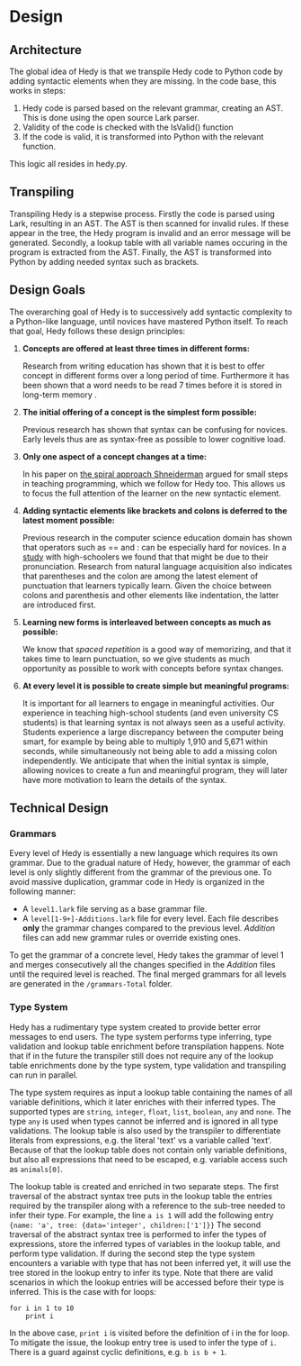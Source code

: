 Design
==============================

Architecture
------------

The global idea of Hedy is that we transpile Hedy code to Python code by adding syntactic elements when they are missing. In the code base, this works in steps:

1. Hedy code is parsed based on the relevant grammar, creating an AST. This is done using the open source Lark parser.
2. Validity of the code is checked with the IsValid() function
3. If the code is valid, it is transformed into Python with the relevant function.

This logic all resides in hedy.py.

Transpiling
------------

Transpiling Hedy is a stepwise process. Firstly the code is parsed using Lark, resulting in an AST. The AST is then scanned for invalid rules. If these appear in the tree, the Hedy program is invalid and an error message will be generated. Secondly, a lookup table with all variable names occuring in the program is extracted from the AST. Finally, the AST is transformed into Python by adding needed syntax such as brackets.


Design Goals
------------

The overarching goal of Hedy is to successively add syntactic complexity to a Python-like language, until novices have mastered Python itself. To reach that goal, Hedy follows these design principles:

1.  **Concepts are offered at least three times in different forms:**

    Research from writing education has shown that it is best to offer concept in different forms over a long period of
    time. Furthermore it has been shown that a word needs to be read 7
    times before it is stored in long-term
    memory .

2.  **The initial offering of a concept is the simplest form possible:**

    Previous research has shown that syntax can be confusing for
    novices. Early levels thus are as syntax-free as possible to lower cognitive load.

3.  **Only one aspect of a concept changes at a time:**

    In his paper on [the spiral approach Shneiderman](https://www.sciencedirect.com/science/article/pii/0360131577900082) argued for small steps in teaching programming, which we follow for Hedy too. This allows us to focus the full attention of the learner on the new     syntactic element.

4.  **Adding syntactic elements like brackets and colons is deferred to the latest moment possible:**

    Previous research in the computer
    science education domain has shown that operators such as == and : can be especially hard for novices. In a [study](https://www.felienne.com/archives/5947) with high-schoolers we found that that might be due to their pronunciation. Research from natural language acquisition also indicates that parentheses and the
    colon are among the latest element of punctuation that learners
    typically learn. Given the choice between
    colons and parenthesis and other elements like indentation, the
    latter are introduced first.

5.  **Learning new forms is interleaved between concepts as much as possible:**

    We know that *spaced repetition* is a
    good way of memorizing, and that it takes time to learn punctuation,
    so we give students as much opportunity as possible to work with
    concepts before syntax changes.

6.  **At every level it is possible to create simple but meaningful
    programs:**

    It is important for all learners to engage in meaningful
    activities. Our experience in teaching
    high-school students (and even university CS students) is that
    learning syntax is not always seen as a useful activity. Students
    experience a large discrepancy between the computer being smart, for
    example by being able to multiply 1,910 and 5,671 within seconds,
    while simultaneously not being able to add a missing colon
    independently. We anticipate that when the initial syntax is simple,
    allowing novices to create a fun and meaningful program, they will
    later have more motivation to learn the details of the syntax.


Technical Design
----------------

### Grammars

Every level of Hedy is essentially a new language which requires its own grammar. Due to the gradual nature of Hedy,
however, the grammar of each level is only slightly different from the grammar of the previous one. To avoid massive
duplication, grammar code in Hedy is organized in the following manner:

* A `level1.lark` file serving as a base grammar file.
* A `level[1-9+]-Additions.lark` file for every level. Each file describes **only** the grammar changes compared to the
previous level. *Addition* files can add new grammar rules or override existing ones.

To get the grammar of a concrete level, Hedy takes the grammar of level 1 and merges consecutively all the changes
specified in the *Addition* files until the required level is reached. The final merged grammars for all levels
are generated in the `/grammars-Total` folder.

### Type System

Hedy has a rudimentary type system created to provide better error messages to end users. The
type system performs type inferring, type validation and lookup table enrichment before transpilation happens.
Note that if in the future the transpiler still does not require any of the lookup table enrichments done by the type
system, type validation and transpiling can run in parallel.

The type system requires as input a lookup table containing the names of all variable definitions, which it later
enriches with their inferred types. The supported types are `string`, `integer`, `float`, `list`, `boolean`, `any` and
`none`. The type `any` is used when types cannot be inferred and is ignored in all type validations. The lookup table 
is also used by the transpiler to differentiate literals from expressions, e.g. the literal 'text' vs a variable called
'text'. Because of that the lookup table does not contain only variable definitions, but also all expressions that need 
to be escaped, e.g. variable access such as `animals[0]`.

The lookup table is created and enriched in two separate steps. The first traversal of the abstract syntax tree puts in
the lookup table the entries required by the transpiler along with a reference to the sub-tree needed to infer their 
type. For example, the line `a is 1` will add the following entry `{name: 'a', tree: {data='integer', children:['1']}}`
The second traversal of the abstract syntax tree is performed to infer the types of expressions, store the inferred 
types of variables in the lookup table, and perform type validation. If during the second step the type system 
encounters a variable with type that has not been inferred yet, it will use the tree stored in the lookup entry to infer
its type. Note that there are valid scenarios in which the lookup entries will be accessed before their type is inferred. 
This is the case with for loops:

    for i in 1 to 10
        print i

In the above case, `print i` is visited before the definition of i in the for loop. To mitigate the issue, the lookup
entry tree is used to infer the type of `i`. There is a guard against cyclic definitions, e.g. `b is b + 1`. 
